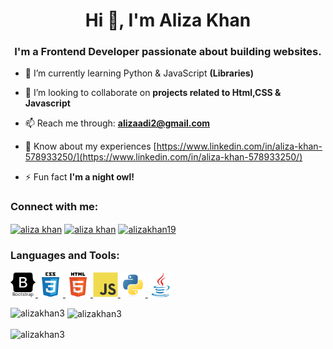 <h1 align="center">Hi 👋, I'm Aliza Khan</h1>
<h3 align="center">I'm a Frontend Developer passionate about building websites.</h3>

- 🌱 I’m currently learning Python & JavaScript **(Libraries)**

- 👯 I’m looking to collaborate on **projects related to Html,CSS & Javascript**

- 📫 Reach me through: **alizaadi2@gmail.com**

- 📄 Know about my experiences [https://www.linkedin.com/in/aliza-khan-578933250/](https://www.linkedin.com/in/aliza-khan-578933250/)

- ⚡ Fun fact **I'm a night owl!**

<h3 align="left">Connect with me:</h3>
<p align="left">
<a href="https://linkedin.com/in/aliza khan" target="blank"><img align="center" src="https://raw.githubusercontent.com/rahuldkjain/github-profile-readme-generator/master/src/images/icons/Social/linked-in-alt.svg" alt="aliza khan" height="30" width="40" /></a>
<a href="https://fb.com/aliza khan" target="blank"><img align="center" src="https://raw.githubusercontent.com/rahuldkjain/github-profile-readme-generator/master/src/images/icons/Social/facebook.svg" alt="aliza khan" height="30" width="40" /></a>
<a href="https://www.behance.net/alizakhan19" target="blank"><img align="center" src="https://raw.githubusercontent.com/rahuldkjain/github-profile-readme-generator/master/src/images/icons/Social/behance.svg" alt="alizakhan19" height="30" width="40" /></a>
</p>

<h3 align="left">Languages and Tools:</h3>
<p align="left"> <a href="https://getbootstrap.com" target="_blank" rel="noreferrer"> <img src="https://raw.githubusercontent.com/devicons/devicon/master/icons/bootstrap/bootstrap-plain-wordmark.svg" alt="bootstrap" width="40" height="40"/> </a> <a href="https://www.w3schools.com/css/" target="_blank" rel="noreferrer"> <img src="https://raw.githubusercontent.com/devicons/devicon/master/icons/css3/css3-original-wordmark.svg" alt="css3" width="40" height="40"/> </a> <a href="https://www.w3.org/html/" target="_blank" rel="noreferrer"> <img src="https://raw.githubusercontent.com/devicons/devicon/master/icons/html5/html5-original-wordmark.svg" alt="html5" width="40" height="40"/> </a> <a href="https://developer.mozilla.org/en-US/docs/Web/JavaScript" target="_blank" rel="noreferrer"> <img src="https://raw.githubusercontent.com/devicons/devicon/master/icons/javascript/javascript-original.svg" alt="javascript" width="40" height="40"/> </a> <a href="https://www.python.org" target="_blank" rel="noreferrer"> <img src="https://raw.githubusercontent.com/devicons/devicon/master/icons/python/python-original.svg" alt="python" width="40" height="40"/> </a>
<a href="https://www.java.org" target="_blank" rel="noreferrer"> <img src="https://raw.githubusercontent.com/devicons/devicon/master/icons/java/java-original.svg" alt="java" width="40" height="40"/> </a></p>


<p><img align="left" src="https://github-readme-stats.vercel.app/api/top-langs?username=alizakhan3&show_icons=true&locale=en&layout=compact" alt="alizakhan3" /></p>

<p>&nbsp;<img align="center" src="https://github-readme-stats.vercel.app/api?username=alizakhan3&show_icons=true&locale=en" alt="alizakhan3" /></p>

<p><img align="center" src="https://github-readme-streak-stats.herokuapp.com/?user=alizakhan3&" alt="alizakhan3" /></p>
